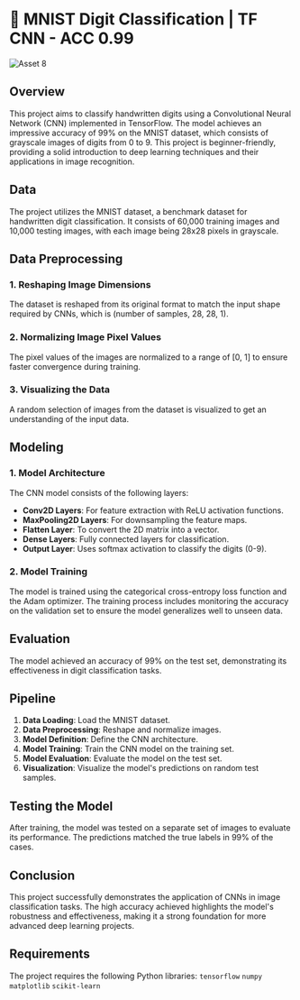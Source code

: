 # 🔢 MNIST Digit Classification | TF CNN - ACC 0.99
![Asset 8](https://github.com/user-attachments/assets/3cc056d3-23c5-40f2-a461-e7e126ba9d36)

## Overview
This project aims to classify handwritten digits using a Convolutional Neural Network (CNN) implemented in TensorFlow. The model achieves an impressive accuracy of 99% on the MNIST dataset, which consists of grayscale images of digits from 0 to 9. This project is beginner-friendly, providing a solid introduction to deep learning techniques and their applications in image recognition.


## Data
The project utilizes the MNIST dataset, a benchmark dataset for handwritten digit classification. It consists of 60,000 training images and 10,000 testing images, with each image being 28x28 pixels in grayscale.

## Data Preprocessing
### 1. Reshaping Image Dimensions
The dataset is reshaped from its original format to match the input shape required by CNNs, which is (number of samples, 28, 28, 1).

### 2. Normalizing Image Pixel Values
The pixel values of the images are normalized to a range of [0, 1] to ensure faster convergence during training.

### 3. Visualizing the Data
A random selection of images from the dataset is visualized to get an understanding of the input data.

## Modeling
### 1. Model Architecture
The CNN model consists of the following layers:
- **Conv2D Layers**: For feature extraction with ReLU activation functions.
- **MaxPooling2D Layers**: For downsampling the feature maps.
- **Flatten Layer**: To convert the 2D matrix into a vector.
- **Dense Layers**: Fully connected layers for classification.
- **Output Layer**: Uses softmax activation to classify the digits (0-9).

### 2. Model Training
The model is trained using the categorical cross-entropy loss function and the Adam optimizer. The training process includes monitoring the accuracy on the validation set to ensure the model generalizes well to unseen data.

## Evaluation
The model achieved an accuracy of 99% on the test set, demonstrating its effectiveness in digit classification tasks.

## Pipeline
1. **Data Loading**: Load the MNIST dataset.
2. **Data Preprocessing**: Reshape and normalize images.
3. **Model Definition**: Define the CNN architecture.
4. **Model Training**: Train the CNN model on the training set.
5. **Model Evaluation**: Evaluate the model on the test set.
6. **Visualization**: Visualize the model's predictions on random test samples.

## Testing the Model
After training, the model was tested on a separate set of images to evaluate its performance. The predictions matched the true labels in 99% of the cases.

## Conclusion
This project successfully demonstrates the application of CNNs in image classification tasks. The high accuracy achieved highlights the model's robustness and effectiveness, making it a strong foundation for more advanced deep learning projects.

## Requirements
The project requires the following Python libraries:
`tensorflow` `numpy` `matplotlib` `scikit-learn`
